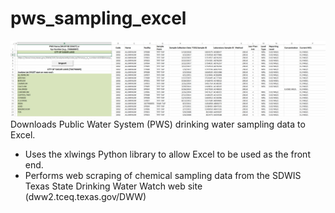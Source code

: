 # pws_sampling_excel
![sample image](https://raw.githubusercontent.com/bthaman/pws_sampling_excel/master/images/pws_sampling.jpg)
Downloads Public Water System (PWS) drinking water sampling data to Excel.
* Uses the xlwings Python library to allow Excel to be used as the front end.
* Performs web scraping of chemical sampling data from the SDWIS Texas State Drinking Water Watch web site (dww2.tceq.texas.gov/DWW)

